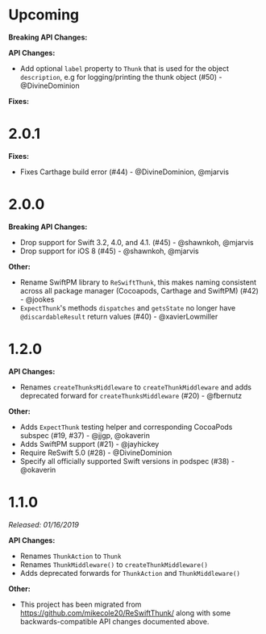 # Upcoming

**Breaking API Changes:**

**API Changes:**
- Add optional `label` property to `Thunk` that is used for the object `description`, e.g for logging/printing the thunk object (#50) - @DivineDominion

**Fixes:**

# 2.0.1

**Fixes:**

- Fixes Carthage build error (#44) - @DivineDominion, @mjarvis

# 2.0.0

**Breaking API Changes:**
- Drop support for Swift 3.2, 4.0, and 4.1. (#45) - @shawnkoh, @mjarvis
- Drop support for iOS 8 (#45) - @shawnkoh, @mjarvis

**Other:**
- Rename SwiftPM library to `ReSwiftThunk`, this makes naming consistent across all package manager (Cocoapods, Carthage and SwiftPM) (#42) - @jookes
- `ExpectThunk`'s methods `dispatches` and `getsState` no longer have `@discardableResult` return values (#40) - @xavierLowmiller

# 1.2.0

**API Changes:**
- Renames `createThunksMiddleware` to `createThunkMiddleware` and adds deprecated forward for `createThunksMiddleware` (#20) - @fbernutz

**Other:**

- Adds `ExpectThunk` testing helper and corresponding CocoaPods subspec (#19, #37) - @jjgp, @okaverin
- Adds SwiftPM support (#21) - @jayhickey
- Require ReSwift 5.0 (#28) - @DivineDominion
- Specify all officially supported Swift versions in podspec (#38) - @okaverin

# 1.1.0

*Released: 01/16/2019*

**API Changes:**
- Renames `ThunkAction` to `Thunk`
- Renames `ThunkMiddleware()` to `createThunkMiddleware()`
- Adds deprecated forwards for `ThunkAction` and `ThunkMiddleware()`

**Other:**
- This project has been migrated from https://github.com/mikecole20/ReSwiftThunk/ along with some backwards-compatible API changes documented above.
